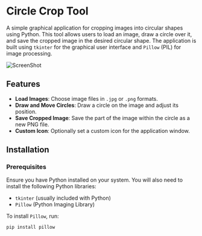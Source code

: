 # Circle Crop Tool

A simple graphical application for cropping images into circular shapes using Python. This tool allows users to load an image, draw a circle over it, and save the cropped image in the desired circular shape. The application is built using `tkinter` for the graphical user interface and `Pillow` (PIL) for image processing.

![ScreenShot](https://github.com/user-attachments/assets/f3fb6f4c-71ea-4996-923a-2c5eecaf08ee)


## Features

- **Load Images**: Choose image files in `.jpg` or `.png` formats.
- **Draw and Move Circles**: Draw a circle on the image and adjust its position.
- **Save Cropped Image**: Save the part of the image within the circle as a new PNG file.
- **Custom Icon**: Optionally set a custom icon for the application window.

## Installation

### Prerequisites

Ensure you have Python installed on your system. You will also need to install the following Python libraries:

- `tkinter` (usually included with Python)
- `Pillow` (Python Imaging Library)

To install `Pillow`, run:

```bash
pip install pillow
